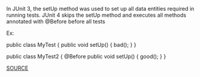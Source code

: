 In JUnit 3, the setUp method was used to set up all data entities required in running tests. JUnit 4 skips the setUp method and executes all methods annotated with @Before before all tests

Ex:

public class MyTest {
    public void setUp() {
        bad();
    }
}

public class MyTest2 {
    @Before public void setUp() {
        good();
    }
}

[SOURCE](https://pmd.github.io/pmd-5.3.3/pmd-java/rules/java/migrating.html#JUnit4TestShouldUseBeforeAnnotation)
